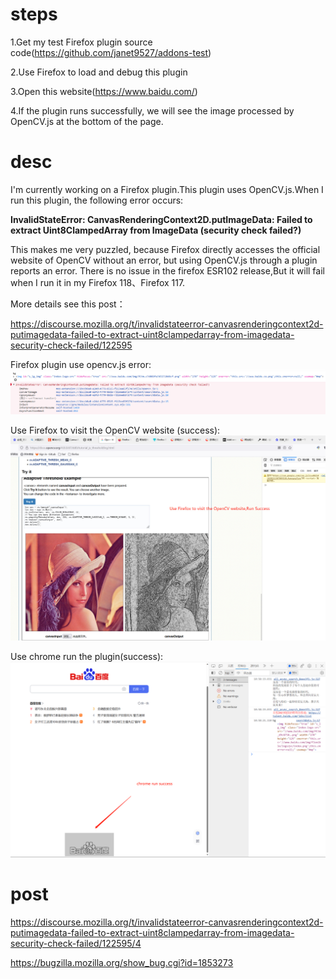 # steps
1.Get my test Firefox plugin source code(https://github.com/janet9527/addons-test)

2.Use Firefox to load and debug this plugin

3.Open this website(https://www.baidu.com/)

4.If the plugin runs successfully, we will see the image processed by OpenCV.js at the bottom of the page.

# desc
I'm currently working on a Firefox plugin.This plugin uses OpenCV.js.When I run this plugin, the following error occurs:

**InvalidStateError: CanvasRenderingContext2D.putImageData: Failed to extract Uint8ClampedArray from ImageData (security check failed?)**

This makes me very puzzled, because Firefox directly accesses the official website of OpenCV without an error, but using OpenCV.js through a plugin reports an error.
There is no issue in the firefox  ESR102 release,But it will fail when I run it in my Firefox 118、Firefox 117.

More details see this post：

https://discourse.mozilla.org/t/invalidstateerror-canvasrenderingcontext2d-putimagedata-failed-to-extract-uint8clampedarray-from-imagedata-security-check-failed/122595

Firefox plugin use opencv.js error:
![err](https://github.com/janet9527/addons-test/blob/main/img/err.png?raw=true)

Use Firefox to visit the OpenCV website (success):
![](https://github.com/janet9527/addons-test/blob/main/img/visitOpencvSuccess.jpeg?raw=true)

Use chrome run the plugin(success):
![](https://github.com/janet9527/addons-test/blob/main/img/chromPluginSUccess.png?raw=true)

# post

https://discourse.mozilla.org/t/invalidstateerror-canvasrenderingcontext2d-putimagedata-failed-to-extract-uint8clampedarray-from-imagedata-security-check-failed/122595/4

https://bugzilla.mozilla.org/show_bug.cgi?id=1853273
